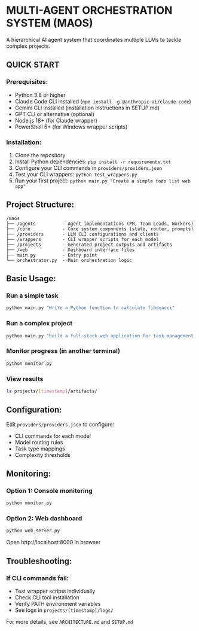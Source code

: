 # MULTI-AGENT ORCHESTRATION SYSTEM (MAOS)

A hierarchical AI agent system that coordinates multiple LLMs to tackle complex projects.

## QUICK START

### Prerequisites:
- Python 3.8 or higher
- Claude Code CLI installed (`npm install -g @anthropic-ai/claude-code`)
- Gemini CLI installed (installation instructions in SETUP.md)
- GPT CLI or alternative (optional)
- Node.js 18+ (for Claude wrapper)
- PowerShell 5+ (for Windows wrapper scripts)

### Installation:
1. Clone the repository
2. Install Python dependencies: `pip install -r requirements.txt`
3. Configure your CLI commands in `providers/providers.json`
4. Test your CLI wrappers: `python test_wrappers.py`
5. Run your first project: `python main.py "Create a simple todo list web app"`

## Project Structure:
```
/maos
├── /agents          - Agent implementations (PM, Team Leads, Workers)
├── /core            - Core system components (state, router, prompts)
├── /providers       - LLM CLI configurations and clients
├── /wrappers        - CLI wrapper scripts for each model
├── /projects        - Generated project outputs and artifacts
├── /web             - Dashboard interface files
├── main.py          - Entry point
└── orchestrator.py  - Main orchestration logic
```

## Basic Usage:

### Run a simple task
```bash
python main.py "Write a Python function to calculate fibonacci"
```

### Run a complex project
```bash
python main.py "Build a full-stack web application for task management with user authentication"
```

### Monitor progress (in another terminal)
```bash
python monitor.py
```

### View results
```bash
ls projects/[timestamp]/artifacts/
```

## Configuration:
Edit `providers/providers.json` to configure:
- CLI commands for each model
- Model routing rules
- Task type mappings
- Complexity thresholds

## Monitoring:

### Option 1: Console monitoring
```bash
python monitor.py
```

### Option 2: Web dashboard
```bash
python web_server.py
```
Open http://localhost:8000 in browser

## Troubleshooting:

### If CLI commands fail:
- Test wrapper scripts individually
- Check CLI tool installation
- Verify PATH environment variables
- See logs in `projects/[timestamp]/logs/`

For more details, see `ARCHITECTURE.md` and `SETUP.md`